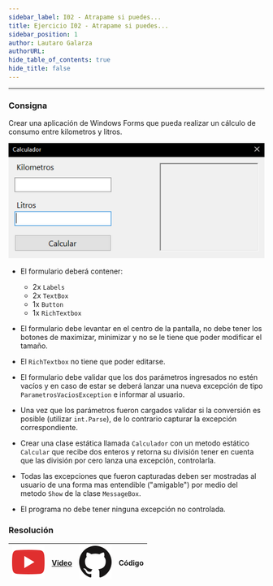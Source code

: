 ```yaml
---
sidebar_label: I02 - Atrapame si puedes...
title: Ejercicio I02 - Atrapame si puedes...
sidebar_position: 1
author: Lautaro Galarza
authorURL: 
hide_table_of_contents: true
hide_title: false
---
```

---

### Consigna
Crear una aplicación de Windows Forms que pueda realizar un cálculo de consumo entre kilometros y litros.

![Formulario](/clases/10-excepciones/ejercicios/atrapame-si-puedes-form.png)

* El formulario deberá contener:
  * 2x `Labels`
  * 2x `TextBox`
  * 1x `Button`
  * 1x `RichTextbox`

* El formulario debe levantar en el centro de la pantalla, no debe tener los botones de maximizar, minimizar y no se le tiene que poder modificar el tamaño.

* El `RichTextbox` no tiene que poder editarse.

* El formulario debe validar que los dos parámetros ingresados no estén vacíos y en caso de estar se deberá lanzar una nueva excepción de tipo `ParametrosVaciosException` e informar al usuario.

* Una vez que los parámetros fueron cargados validar si la conversión es posible (utilizar `int.Parse`), de lo contrario capturar la excepción correspondiente.

* Crear una clase estática llamada `Calculador` con un metodo estático `Calcular` que recibe dos enteros y retorna su división tener en cuenta que las división por cero lanza una excepción, controlarla.

* Todas las excepciones que fueron capturadas deben ser mostradas al usuario de una forma mas entendible ("amigable") por medio del metodo `Show` de la clase `MessageBox`.

* El programa no debe tener ninguna excepción no controlada. 

### Resolución
| ![img](/base/youtube.svg) | [Video](https://youtu.be/IwNa24xU_74) | ![img](/base/github.svg) | Código |
| :-----------------------: | :-----------------------------------: | :----------------------: | :----: |